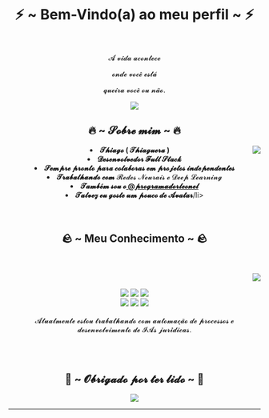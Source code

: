 <body>
  <center>
<h1 align="center">⚡ ~ Bem-Vindo(a) ao meu perfil ~ ⚡ </h1>
<br>
<div align="center">
 
  <p>𝓐 𝓿𝓲𝓭𝓪 𝓪𝓬𝓸𝓷𝓽𝓮𝓬𝓮</p>
  <p>𝓸𝓷𝓭𝓮 𝓿𝓸𝓬𝓮̂ 𝓮𝓼𝓽𝓪́</p>
  <p>𝓺𝓾𝓮𝓲𝓻𝓪 𝓿𝓸𝓬𝓮̂ 𝓸𝓾 𝓷𝓪̃𝓸.</p>
  
</div>
    <div align="center">
 <img src="https://media1.tenor.com/m/zGoBKgmlSz8AAAAC/iroh-hello.gif">
      </div>
   
   <div>
    <h2 align="center"> 🔥 ~ 𝓢𝓸𝓫𝓻𝓮 𝓶𝓲𝓶 ~ 🔥 </h2>
  <div align="center">
<img src="https://media0.giphy.com/media/v1.Y2lkPTc5MGI3NjExc2FvNjk4YzVnamk5YXg5NXJ3bWExYnp5dDhwczdvdHlyeWM2ZDNiaCZlcD12MV9pbnRlcm5hbF9naWZfYnlfaWQmY3Q9Zw/YSZ3CXhLzAz6dLEA1t/giphy.gif" align="right">
  </div>
<li><b>𝓣𝓱𝓲𝓪𝓰𝓸 ( 𝓣𝓱𝓲𝓪𝓰𝓾𝓮𝓻𝓪 )</b> </li>
<li><b>𝓓𝓮𝓼𝓮𝓷𝓿𝓸𝓵𝓿𝓮𝓭𝓸𝓻 𝓕𝓾𝓵𝓵 𝓢𝓽𝓪𝓬𝓴</b></li>
<li><b>𝓢𝓮𝓶𝓹𝓻𝓮 𝓹𝓻𝓸𝓷𝓽𝓸 𝓹𝓪𝓻𝓪 𝓬𝓸𝓵𝓪𝓫𝓸𝓻𝓪𝓼 𝓮𝓶 𝓹𝓻𝓸𝓳𝓮𝓽𝓸𝓼 𝓲𝓷𝓭𝓮𝓹𝓮𝓷𝓭𝓮𝓷𝓽𝓮𝓼</b></li>
<li><b>𝓣𝓻𝓪𝓫𝓪𝓵𝓱𝓪𝓷𝓭𝓸 𝓬𝓸𝓶</b> 𝓡𝓮𝓭𝓮𝓼 𝓝𝓮𝓾𝓻𝓪𝓲𝓼 𝓮 𝓓𝓮𝓮𝓹 𝓛𝓮𝓪𝓻𝓷𝓲𝓷𝓰</li>
<li><b>𝓣𝓪𝓶𝓫𝓮́𝓶 𝓼𝓸𝓾 𝓸<a href="https://github.com/programadorleonel"> @𝓹𝓻𝓸𝓰𝓻𝓪𝓶𝓪𝓭𝓸𝓻𝓵𝓮𝓸𝓷𝓮𝓵</a> </b></li>
<li><b>𝓣𝓪𝓵𝓿𝓮𝔃 𝓮𝓾 𝓰𝓸𝓼𝓽𝓮 𝓾𝓶 𝓹𝓸𝓾𝓬𝓸 𝓭𝓮 𝓐𝓿𝓪𝓽𝓪𝓻</b>/li>
<br><br><br>
</div>



<h2 align="center">             🪨 ~ Meu Conhecimento ~ 🪨 </h2>
 <br>
<p>
  <div align="center">
<img src="https://media.tenor.com/p7Y71oNYJ-wAAAAM/toph-atla.gif" align="right">
  </div>
</div>
<div>
  <br>
<p align="center"><img src="https://img.shields.io/badge/python%20-%233776AB.svg?&style=for-the-badge&logo=python&logoColor=white"/> <img src="https://img.shields.io/badge/html5%20-%23E34F26.svg?&style=for-the-badge&logo=html5&logoColor=white"/> <img src="https://img.shields.io/badge/css3%20-%231572B6.svg?&style=for-the-badge&logo=css3&logoColor=white"/><br>
  <img src="https://img.shields.io/badge/javascript%20-%23323330.svg?&style=for-the-badge&logo=javascript&logoColor=%23F7DF1E"/> <img src="https://img.shields.io/badge/git%20-%23F05033.svg?&style=for-the-badge&logo=git&logoColor=white"/> <img src="https://img.shields.io/badge/heroku%20-%23430098.svg?&style=for-the-badge&logo=heroku&logoColor=white"/> <br><br>
𝓐𝓽𝓾𝓪𝓵𝓶𝓮𝓷𝓽𝓮 𝓮𝓼𝓽𝓸𝓾 𝓽𝓻𝓪𝓫𝓪𝓵𝓱𝓪𝓷𝓭𝓸 𝓬𝓸𝓶 𝓪𝓾𝓽𝓸𝓶𝓪𝓬̧𝓪̃𝓸 𝓭𝓮 𝓹𝓻𝓸𝓬𝓮𝓼𝓼𝓸𝓼 𝓮 𝓭𝓮𝓼𝓮𝓷𝓿𝓸𝓵𝓿𝓲𝓶𝓮𝓷𝓽𝓸 𝓭𝓮 𝓘𝓐𝓼 𝓳𝓾𝓻𝓲́𝓭𝓲𝓬𝓪𝓼.
</p>
<br>
<br>
<div>
<h2 align="center">🌊 ~ 𝓞𝓫𝓻𝓲𝓰𝓪𝓭𝓸 𝓹𝓸𝓻 𝓽𝓮𝓻 𝓵𝓲𝓭𝓸 ~ 🌊</h2>
<div align="center">
<img src="https://media1.tenor.com/m/YHqmD1RTIgwAAAAC/zuko-gaang.gif">
</div>
<hr>
</div>
</div>
    </center>
</body>
